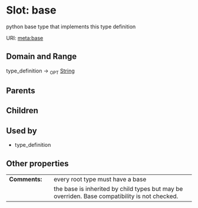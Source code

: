 
# Slot: base


python base type that implements this type definition

URI: [meta:base](https://w3id.org/biolink/biolinkml/meta/base)


## Domain and Range

type_definition ->  <sub>OPT</sub> [String](types/String.md)

## Parents


## Children


## Used by

 * type_definition

## Other properties

|  |  |  |
| --- | --- | --- |
| **Comments:** | | every root type must have a base |
|  | | the base is inherited by child types but may be overriden.  Base compatibility is not checked. |

